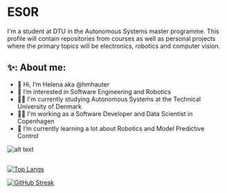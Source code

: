 # ES0R

I'm a student at DTU in the Autonomous Systems master programme. This profile will contain repositories from courses as well as personal projects where the primary topics 
will be electronics, robotics and computer vision.


## ✨: About me:
- 👋 Hi, I’m Helena aka @hmhauter
- 👀 I’m interested in Software Engineering and Robotics
- 👩‍💻 I'm currently studying Autonomous Systems at the Technical University of Denmark
- 👷‍♀️ I'm working as a Software Developer and Data Scientist in Copenhagen
- 🌱 I’m currently learning a lot about Robotics and Model Predictive Control

![alt text](https://github.com/ES0R/ES0R/blob/main/image.jpg?raw=true)

## 
[![Top Langs](https://github-readme-stats.vercel.app/api/top-langs/?username=ES0R&theme=dark)](https://github.com/anuraghazra/github-readme-stats)


[![GitHub Streak](http://github-readme-streak-stats.herokuapp.com?user=ES0R&theme=dark&background=000000)](https://git.io/streak-stats)



<!---
ES0R/ES0R is a ✨ special ✨ repository because its `README.md` (this file) appears on your GitHub profile.
You can click the Preview link to take a look at your changes.
--->
